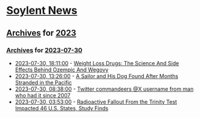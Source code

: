 # [Soylent News](../../../README.md)

## [Archives](../../index.md) for [2023](../index.md)

### [Archives](../../index.md) for [2023-07-30](index.md)

* [2023-07-30, 18:11:00](https://soylentnews.org/article.pl?sid=23/07/29/1618202&from=rss) - [Weight Loss Drugs: The Science And Side Effects Behind Ozempic And Wegovy](https://soylentnews.org/article.pl?sid=23/07/29/1618202&from=rss)
* [2023-07-30, 13:26:00](https://soylentnews.org/article.pl?sid=23/07/29/0448245&from=rss) - [A Sailor and His Dog Found After Months Stranded in the Pacific](https://soylentnews.org/article.pl?sid=23/07/29/0448245&from=rss)
* [2023-07-30, 08:38:00](https://soylentnews.org/article.pl?sid=23/07/29/0443234&from=rss) - [Twitter commandeers @X username from man who had it since 2007](https://soylentnews.org/article.pl?sid=23/07/29/0443234&from=rss)
* [2023-07-30, 03:53:00](https://soylentnews.org/article.pl?sid=23/07/29/0434236&from=rss) - [Radioactive Fallout From the Trinity Test Impacted 46 U.S. States, Study Finds](https://soylentnews.org/article.pl?sid=23/07/29/0434236&from=rss)
